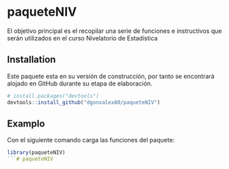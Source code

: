 <!-- README.md is generated from README.Rmd. Please edit that file -->

# paqueteNIV

<!-- badges: start -->
<!-- badges: end -->

El objetivo principal es el recopilar una serie de funciones e
instructivos que serán utilizados en el curso Nivelatorio de 
Estadística 

## Installation

Este paquete esta en su versión de construcción, por tanto se encontrará
alojado en GitHub durante su etapa de elaboración.

``` r
# install.packages("devtools")
devtools::install_github("dgonxalex80/paqueteNIV")
```

## Examplo

Con el siguiente comando carga las funciones del paquete:

``` r
library(paqueteNIV)
```# paqueteNIV
